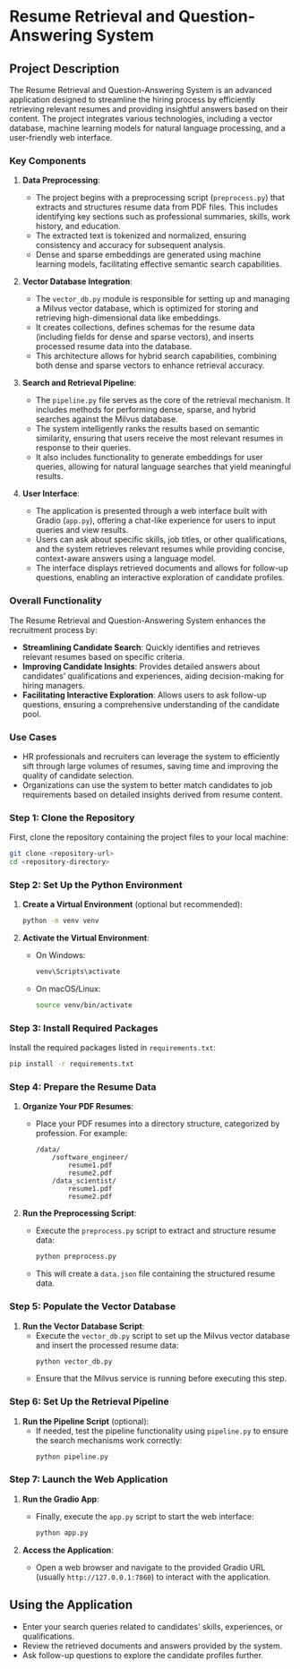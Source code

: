 # Resume Retrieval and Question-Answering System

## Project Description

The Resume Retrieval and Question-Answering System is an advanced application designed to streamline the hiring process by efficiently retrieving relevant resumes and providing insightful answers based on their content. The project integrates various technologies, including a vector database, machine learning models for natural language processing, and a user-friendly web interface.

### Key Components

1. **Data Preprocessing**:
   - The project begins with a preprocessing script (`preprocess.py`) that extracts and structures resume data from PDF files. This includes identifying key sections such as professional summaries, skills, work history, and education.
   - The extracted text is tokenized and normalized, ensuring consistency and accuracy for subsequent analysis.
   - Dense and sparse embeddings are generated using machine learning models, facilitating effective semantic search capabilities.

2. **Vector Database Integration**:
   - The `vector_db.py` module is responsible for setting up and managing a Milvus vector database, which is optimized for storing and retrieving high-dimensional data like embeddings.
   - It creates collections, defines schemas for the resume data (including fields for dense and sparse vectors), and inserts processed resume data into the database.
   - This architecture allows for hybrid search capabilities, combining both dense and sparse vectors to enhance retrieval accuracy.

3. **Search and Retrieval Pipeline**:
   - The `pipeline.py` file serves as the core of the retrieval mechanism. It includes methods for performing dense, sparse, and hybrid searches against the Milvus database.
   - The system intelligently ranks the results based on semantic similarity, ensuring that users receive the most relevant resumes in response to their queries.
   - It also includes functionality to generate embeddings for user queries, allowing for natural language searches that yield meaningful results.

4. **User Interface**:
   - The application is presented through a web interface built with Gradio (`app.py`), offering a chat-like experience for users to input queries and view results.
   - Users can ask about specific skills, job titles, or other qualifications, and the system retrieves relevant resumes while providing concise, context-aware answers using a language model.
   - The interface displays retrieved documents and allows for follow-up questions, enabling an interactive exploration of candidate profiles.

### Overall Functionality

The Resume Retrieval and Question-Answering System enhances the recruitment process by:
- **Streamlining Candidate Search**: Quickly identifies and retrieves relevant resumes based on specific criteria.
- **Improving Candidate Insights**: Provides detailed answers about candidates’ qualifications and experiences, aiding decision-making for hiring managers.
- **Facilitating Interactive Exploration**: Allows users to ask follow-up questions, ensuring a comprehensive understanding of the candidate pool.

### Use Cases

- HR professionals and recruiters can leverage the system to efficiently sift through large volumes of resumes, saving time and improving the quality of candidate selection.
- Organizations can use the system to better match candidates to job requirements based on detailed insights derived from resume content.

### Step 1: Clone the Repository

First, clone the repository containing the project files to your local machine:

```bash
git clone <repository-url>
cd <repository-directory>
```

### Step 2: Set Up the Python Environment

1. **Create a Virtual Environment** (optional but recommended):
   ```bash
   python -m venv venv
   ```

2. **Activate the Virtual Environment**:
   - On Windows:
     ```bash
     venv\Scripts\activate
     ```
   - On macOS/Linux:
     ```bash
     source venv/bin/activate
     ```

### Step 3: Install Required Packages

Install the required packages listed in `requirements.txt`:

```bash
pip install -r requirements.txt
```

### Step 4: Prepare the Resume Data

1. **Organize Your PDF Resumes**:
   - Place your PDF resumes into a directory structure, categorized by profession. For example:
     ```
     /data/
         /software_engineer/
             resume1.pdf
             resume2.pdf
         /data_scientist/
             resume1.pdf
             resume2.pdf
     ```

2. **Run the Preprocessing Script**:
   - Execute the `preprocess.py` script to extract and structure resume data:
     ```bash
     python preprocess.py
     ```
   - This will create a `data.json` file containing the structured resume data.

### Step 5: Populate the Vector Database

1. **Run the Vector Database Script**:
   - Execute the `vector_db.py` script to set up the Milvus vector database and insert the processed resume data:
     ```bash
     python vector_db.py
     ```
   - Ensure that the Milvus service is running before executing this step.

### Step 6: Set Up the Retrieval Pipeline

1. **Run the Pipeline Script** (optional):
   - If needed, test the pipeline functionality using `pipeline.py` to ensure the search mechanisms work correctly:
     ```bash
     python pipeline.py
     ```

### Step 7: Launch the Web Application

1. **Run the Gradio App**:
   - Finally, execute the `app.py` script to start the web interface:
     ```bash
     python app.py
     ```

2. **Access the Application**:
   - Open a web browser and navigate to the provided Gradio URL (usually `http://127.0.0.1:7860`) to interact with the application.

## Using the Application

- Enter your search queries related to candidates' skills, experiences, or qualifications.
- Review the retrieved documents and answers provided by the system.
- Ask follow-up questions to explore the candidate profiles further.